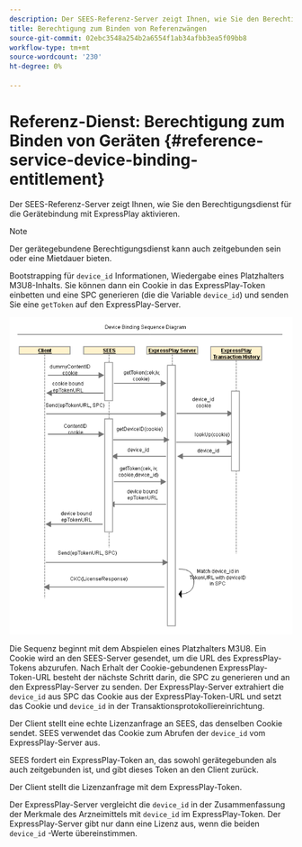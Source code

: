 ```yaml
---
description: Der SEES-Referenz-Server zeigt Ihnen, wie Sie den Berechtigungsdienst für die Gerätebindung mit ExpressPlay aktivieren.
title: Berechtigung zum Binden von Referenzwängen
source-git-commit: 02ebc3548a254b2a6554f1ab34afbb3ea5f09bb8
workflow-type: tm+mt
source-wordcount: '230'
ht-degree: 0%

---
```


# Referenz-Dienst: Berechtigung zum Binden von Geräten {#reference-service-device-binding-entitlement}

Der SEES-Referenz-Server zeigt Ihnen, wie Sie den Berechtigungsdienst für die Gerätebindung mit ExpressPlay aktivieren.

>[!NOTE]
>
>Der gerätegebundene Berechtigungsdienst kann auch zeitgebunden sein oder eine Mietdauer bieten.

Bootstrapping für `device_id` Informationen, Wiedergabe eines Platzhalters M3U8-Inhalts. Sie können dann ein Cookie in das ExpressPlay-Token einbetten und eine SPC generieren (die die Variable `device_id`) und senden Sie eine `getToken` auf den ExpressPlay-Server.

![](assets/fees-device-binding.png)

Die Sequenz beginnt mit dem Abspielen eines Platzhalters M3U8. Ein Cookie wird an den SEES-Server gesendet, um die URL des ExpressPlay-Tokens abzurufen. Nach Erhalt der Cookie-gebundenen ExpressPlay-Token-URL besteht der nächste Schritt darin, die SPC zu generieren und an den ExpressPlay-Server zu senden. Der ExpressPlay-Server extrahiert die `device_id` aus SPC das Cookie aus der ExpressPlay-Token-URL und setzt das Cookie und `device_id` in der Transaktionsprotokolliereinrichtung.

Der Client stellt eine echte Lizenzanfrage an SEES, das denselben Cookie sendet. SEES verwendet das Cookie zum Abrufen der `device_id` vom ExpressPlay-Server aus.

SEES fordert ein ExpressPlay-Token an, das sowohl gerätegebunden als auch zeitgebunden ist, und gibt dieses Token an den Client zurück.

Der Client stellt die Lizenzanfrage mit dem ExpressPlay-Token.

Der ExpressPlay-Server vergleicht die `device_id` in der Zusammenfassung der Merkmale des Arzneimittels mit `device_id` im ExpressPlay-Token. Der ExpressPlay-Server gibt nur dann eine Lizenz aus, wenn die beiden `device_id` -Werte übereinstimmen.
